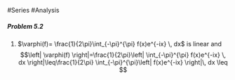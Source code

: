 
#Series #Analysis 
##### Problem 5.2
1. $\varphi(f)= \frac{1}{2\pi}\int_{-\pi}^{\pi} f(x)e^{-ix} \, dx$ is linear and $$\left| \varphi(f) \right|=\frac{1}{2\pi}\left| \int_{-\pi}^{\pi} f(x)e^{-ix} \, dx  \right|\leq\frac{1}{2\pi} \int_{-\pi}^{\pi}\left| f(x)e^{-ix} \right|\, dx  \leq $$